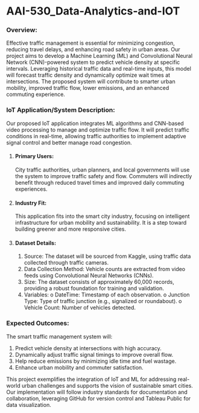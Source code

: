 # AAI-530_Data-Analytics-and-IOT

### Overview: 
Effective traffic management is essential for minimizing congestion, reducing travel delays, and 
enhancing road safety in urban areas. Our project aims to develop a Machine Learning (ML) and 
Convolutional Neural Network (CNN)-powered system to predict vehicle density at specific 
intervals. Leveraging historical traffic data and real-time inputs, this model will forecast traffic 
density and dynamically optimize wait times at intersections. The proposed system will 
contribute to smarter urban mobility, improved traffic flow, lower emissions, and an enhanced 
commuting experience. 
### IoT Application/System Description: 
Our proposed IoT application integrates ML algorithms and CNN-based video processing to 
manage and optimize traffic flow. It will predict traffic conditions in real-time, allowing traffic 
authorities to implement adaptive signal control and better manage road congestion. 
<ol>
<li>
  
  #### Primary Users: 
  <p>City traffic authorities, urban planners, and local governments will use the 
system to improve traffic safety and flow. Commuters will indirectly benefit through 
reduced travel times and improved daily commuting experiences. </p>
</li>
<li> 
  
  #### Industry Fit: 
  <p>This application fits into the smart city industry, focusing on intelligent 
infrastructure for urban mobility and sustainability. It is a step toward building greener 
and more responsive cities. </p>
</li>
<li>
  
#### Dataset Details: 
  <ol>
<li>Source: The dataset will be sourced from Kaggle, using traffic data collected through 
traffic cameras. </li> 
<li>Data Collection Method: Vehicle counts are extracted from video feeds using 
Convolutional Neural Networks (CNNs). </li>
<li> Size: The dataset consists of approximately 60,000 records, providing a robust 
foundation for training and validation. </li>
<li>Variables: 
o DateTime: Timestamp of each observation. 
o Junction Type: Type of traffic junction (e.g., signalized or roundabout). 
o Vehicle Count: Number of vehicles detected. 
  </li>
  </ol>
</li>
</ol>

### Expected Outcomes: 
The smart traffic management system will: 
<ol>
<li>Predict vehicle density at intersections with high accuracy. </li>
<li>Dynamically adjust traffic signal timings to improve overall flow. </li>
<li>Help reduce emissions by minimizing idle time and fuel wastage. </li>
<li>Enhance urban mobility and commuter satisfaction. </li>
</ol>
<p> This project exemplifies the integration of IoT and ML for addressing real-world urban 
challenges and supports the vision of sustainable smart cities. Our implementation will follow 
industry standards for documentation and collaboration, leveraging GitHub for version control 
and Tableau Public for data visualization.</p>
